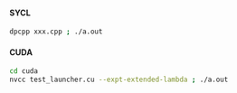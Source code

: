 #### SYCL
```bash
dpcpp xxx.cpp ; ./a.out
```

#### CUDA
```bash
cd cuda
nvcc test_launcher.cu --expt-extended-lambda ; ./a.out
```
